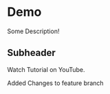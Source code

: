 # Demo

Some Description!

## Subheader

Watch Tutorial on YouTube.

Added Changes to feature branch

